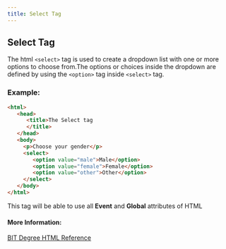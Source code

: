 ```yaml
---
title: Select Tag
---
```

## Select Tag

The html `<select>` tag is used to create a dropdown list with one or more options to choose from.The options or choices inside the dropdown are defined by using the `<option>` tag inside `<select>` tag.

### Example:
```html
<html>
   <head>
      <title>The Select tag
      </title>
   </head>  
   <body>
     <p>Choose your gender</p>
     <select>
        <option value="male">Male</option>
        <option value="female">Female</option>
        <option value="other">Other</option>
     </select>
   </body>
</html>   
```

This tag will be able to use all <b>Event</b> and <b>Global</b> attributes of HTML


#### More Information:
<!-- Please add any articles you think might be helpful to read before writing the article -->
[BIT Degree HTML Reference](https://www.bitdegree.org/learn/html-select/)
